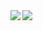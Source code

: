 <a href="https://github.com/anuraghazra/github-readme-stats">
  <img align="left" src="https://github-readme-stats.vercel.app/api?username=routerman&count_private=true&show_icons=true" />
</a>
<a href="https://github.com/anuraghazra/github-readme-stats">
  <img align="left" src="https://github-readme-stats.vercel.app/api/top-langs/?username=routerman" />
</a>
